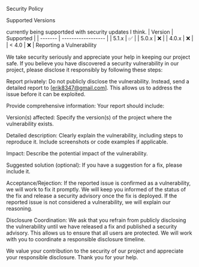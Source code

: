 Security Policy
 
Supported Versions
  
currently being supportded with security updates I think.
| Version | Supported          | 
| ------- | ------------------ | 
| 5.1.x   | :white_check_mark: | 
| 5.0.x   | :x:                | 
| 4.0.x   | :x:                | 
| < 4.0   | :x:                | 
Reporting a Vulnerability
 
We take security seriously and appreciate your help in keeping our project safe.  If you believe you have discovered a security vulnerability in our project, please disclose it responsibly by following these steps: 
 
 
Report privately:  Do not publicly disclose the vulnerability. Instead, send a detailed report to [erik8347@gmail.com].  This allows us to address the issue before it can be exploited. 
 
 
Provide comprehensive information: Your report should include: 
 
Version(s) affected: Specify the version(s) of the project where the vulnerability exists.
 
Detailed description: Clearly explain the vulnerability, including steps to reproduce it.  Include screenshots or code examples if applicable.
 
Impact: Describe the potential impact of the vulnerability.
 
Suggested solution (optional): If you have a suggestion for a fix, please include it.

   
Acceptance/Rejection: If the reported issue is confirmed as a vulnerability, we will work to fix it promptly. We will keep you informed of the status of the fix and release a security advisory once the fix is deployed.  If the reported issue is not considered a vulnerability, we will explain our reasoning. 
 
 
Disclosure Coordination: We ask that you refrain from publicly disclosing the vulnerability until we have released a fix and published a security advisory. This allows us to ensure that all users are protected.  We will work with you to coordinate a responsible disclosure timeline. 
 
 
We value your contribution to the security of our project and appreciate your responsible disclosure.  Thank you for your help.

